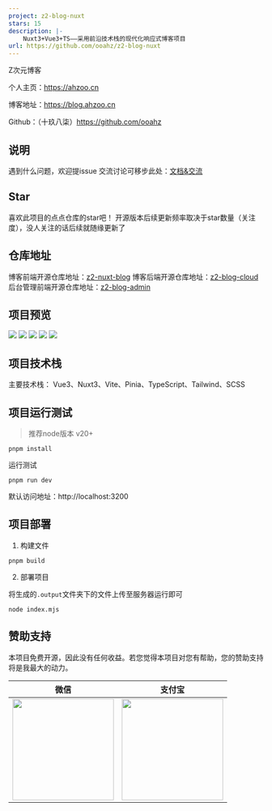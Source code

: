 ```yaml
---
project: z2-blog-nuxt
stars: 15
description: |-
    Nuxt3+Vue3+TS——采用前沿技术栈的现代化响应式博客项目
url: https://github.com/ooahz/z2-blog-nuxt
---
```


Z次元博客

个人主页：https://ahzoo.cn

博客地址：https://blog.ahzoo.cn

Github：（十玖八柒）https://github.com/ooahz

## 说明

遇到什么问题，欢迎提issue
交流讨论可移步此处：[文档&交流](https://blog.ahzoo.cn/p/z2blog/)

## Star

喜欢此项目的点点仓库的star吧！
开源版本后续更新频率取决于star数量（关注度），没人关注的话后续就随缘更新了

## 仓库地址

博客前端开源仓库地址：[z2-nuxt-blog](https://github.com/ooahz/z2-blog-nuxt)
博客后端开源仓库地址：[z2-blog-cloud](https://github.com/ooahz/z2-blog-cloud)
后台管理前端开源仓库地址：[z2-blog-admin](https://github.com/ooahz/z2-blog-admin)

## 项目预览

![](https://s.ahzoo.cn/img/24/open/ob10016.webp)
![](https://s.ahzoo.cn/img/24/open/ob10005.webp)
![](https://s.ahzoo.cn/img/24/open/ob10008.webp)
![](https://s.ahzoo.cn/img/24/open/ob10013.webp)
![](https://s.ahzoo.cn/img/24/open/ob10010.webp)


## 项目技术栈

主要技术栈：
Vue3、Nuxt3、Vite、Pinia、TypeScript、Tailwind、SCSS

## 项目运行测试

> 推荐node版本 v20+

```shell
pnpm install
```

运行测试

```shell
pnpm run dev
```
默认访问地址：http://localhost:3200

## 项目部署

1. 构建文件

```shell
pnpm build
```

2. 部署项目

将生成的`.output`文件夹下的文件上传至服务器运行即可
```shell
node index.mjs
```

## 赞助支持

本项目免费开源，因此没有任何收益。若您觉得本项目对您有帮助，您的赞助支持将是我最大的动力。

|                       微信                       |                      支付宝                       |
| :----------------------------------------------: | :-----------------------------------------------: |
| <img src="https://s.ahzoo.cn/mine/wechat.png" width="200" /> | <img src="https://s.ahzoo.cn/mine/alipay.png" width="200" /> |

